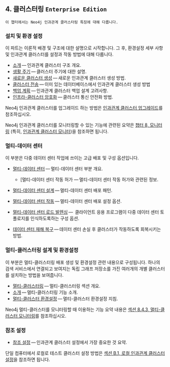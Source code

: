 
## 4. 클러스터링 `Enterprise Edition`

```
이 챕터에서는 Neo4j 인과관계 클러스터링 특징에 대해 다룹니다. 
```
 
### 설치 및 환경 설정

이 파트는 이론적 배경 및 구조에 대한 설명으로 시작합니다. 그 후, 환경설정 세부 사항 및 인과관계 클러스터를 설정과 작동 방법에 대해 다룹니다. 

- [소개](/clustering/introduction.md) — 인과관계 클러스터 구조 개요.
- [생활 주기](/clustering/lifecycle.md) — 클러스터 주기에 대한 설명.
- [새로운 클러스터 생성](/clustering/setup-new-cluster.md) — 새로운 인과관계 클러스터 생성 방법.
- [클러스터 전송](/clustering/seed-cluster.md) — 이미 있는 데이터베이스에서 인과관계 클러스터 생성 										방법 
- [백업 계획](/clustering/backup-planning.md) — 인과관계 클러스터 백업 설계 고려사항. 
- [인프라-클러스터 암호화](/clustering/intra-cluster-encryption.md) — 클러스터 통신 안전화 방법. 

Neo4j 인과관계 클러스터를 업그레이드 하는 방법은 [인과관계 클러스터 업그레이드](/upgrade/causal-cluster.md)를 참조하십시오.  

Neo4j 인과관계 클러스터를 모니터링할 수 있는 기능에 관련된 요약은 [챕터 8, 모니터링](/monitoring.md) (특히, [인과관계 클러스터 모니터](/monitoring/causal-cluster.md))을 참조하면 됩니다. 

### 멀티-데이터 센터 

이 부분은 다중 데이터 센터 작업에 쓰이는 고급 배포 및 구성 옵션입니다. 


- [멀티-데이터 센터](/clustering/multi-data-center.md) — 멀티-데이터 센터 부분 개요. 
  - [멀티-데이터 센터 작동 허가 — 멀티-데이터 센터 작동 허가와 관련된 정보.

- [멀티-데이터 센터 설계](/clustering/multi-data-center/design.md) — 멀티-데이터 센터 배포 패턴.

- [멀티-데이터 센터 작동](/clustering/multi-data-center/configuration.md) — 멀티-데이터 센터 배포 설정 옵션.

- [멀티-데이터 센터 로드 발렌싱](/clustering/multi-data-center/load-balancing.md) — 
클라이언트 응용 프로그램이 다중 데이터 센터 토폴로지를 인식하도록하는 구성 옵션.

- [데이터 센터 재해 복구](/clustering/multi-data-center/disaster-recovery.md) — 데이터 센터 손실 후 클러스터가 작동하도록 회복시키는 방법. 

### 멀티-클러스터링 설계 및 환경설정 

이 부분은 멀티-클러스터링 배포 생성 및 환경설정 관련 내용으로 구성됩니다. 하나의 검색 서비스에서 연결되고 보여지는 독립 그래프 저장소를 가진 여러개의 개별 클러스터를 설치하는 방법을 보여줍니다. 

- [멀티-클러스터링](/clustering/multi-clustering.md) — 멀티-클러스터링 섹션 개요.
- [소개](/clustering/multi-clustering/introduction.md) — 멀티-클러스터링 기능 소개.
- [멀티-클러스터 환경설정](/clustering/multi-clustering/config.md) — 멀티-클러스터 환경설정 지침. 

Neo4j 멀티-클러스터를 모니터링할 때 이용하는 기능 요약 내용은 [섹션 8.4.3, 멀티-클러스터 모니터링](/monitoring/causal-cluster/multi-cluster.md)를 참조하십시오. 

### 참조 설정

- [참조 설정](/clustering/settings.md) — 인과관계 클러스터 설정에서 가장 중요한 것 요약.

단일 컴퓨터에서 로컬로 테스트 클러스터 설정 방법은 [섹션 B.1, 로컬 인과관계 클러스터 설정](/tutorial/local-causal-cluster.md)을 참조하면 됩니다. 